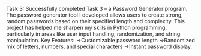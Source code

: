 Task 3: Successfully completed Task 3 – a Password Generator program.
The password generator tool I developed allows users to create strong,
random passwords based on their specified length and complexity.
This project has helped me sharpen my skills in Python programming,
particularly in areas like user input handling, randomization, and
string manipulation.
Key Features:
->Customizable password length
->Randomized mix of letters, numbers, and special characters
->Instant password display.
